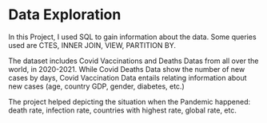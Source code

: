 # Data Exploration
In this Project, I used SQL to gain information about the data. Some queries used are CTES, INNER JOIN, VIEW, PARTITION BY.

The dataset includes Covid Vaccinations and Deaths Datas from all over the world, in 2020-2021.
While Covid Deaths Data show the number of new cases by days, Covid Vaccination Data entails relating information about new cases (age, country GDP, gender, diabetes, etc.)

The project helped depicting the situation when the Pandemic happened: death rate, infection rate, countries with highest rate, global rate, etc.
